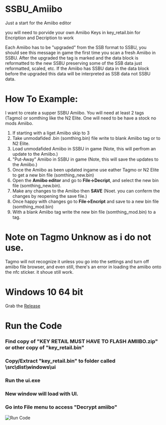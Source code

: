 # SSBU_Amiibo
Just a start for the Amiibo editor 

you will need to porvide your own Amiibo Keys in key_retail.bin for Encription and Decription to work

Each Amiibo has to be "upgraded" from the SSB format to SSBU, you should see this message in game the first time you scan a fresh Amiibo in SSBU. After the upgraded the tag is marked and the data block is reformatted to the new SSBU preserving some of the SSB data just reformatted, scaled, etc. If the Amiibo has SSBU data in the data block before the upgraded this data will be interpreted as SSB data not SSBU data.


# How To Example:
I want to create a supper SSBU Amiibo. You will need at least 2 tags (Tagmo) or somthing like the N2 Elite. One will need to be have a stock no mods Amiibo.

 1. If starting with a liget Amiibo skip to 3
 1. Take unmodafided .bin (somthing.bin) file write to blank Amiibo tag or to N2 Elite.
 1. Load unmodafided Amiibo in SSBU in game (Note, this will perfrom an update to the Amiibo.)
 1. "Put-Away" Amiibo in SSBU in game (Note, this will save the updates to the Amiibo.)
 1. Once the Amiibo as been updated ingame use eather Tagmo or N2 Elite to get a new bin file (somthing_new.bin)
 1. Open the **Amiibo editor** and go to **File->Decript**, and select the new bin file (somthing_new.bin).
 1. Make any changes to the Amiibo then **SAVE** (Noet. you can conferm the changes by reopening the save file.)
 1. Once happy with changes go to **File->Encript** and save to a new bin file (somthing_mod.bin)
 1. With a blank Amiibo tag write the new bin file (somthing_mod.bin) to a tag.
 
 # Note on Tagmo Unknow as i do not use. 
  Tagmo will not recognize it unless you go into the settings and turn off amiibo file browser, and even still, there's an error in loading the amiibo onto the nfc sticker. it shoue still work.

# Windows 10 64 bit
  Grab the [Release](https://github.com/odwdinc/SSBU_Amiibo/releases)

# Run the Code

### Find copy of "KEY RETAIL MUST HAVE TO FLASH AMIIBO.zip" or other copy of "key_retail.bin"

### Copy/Extract "key_retail.bin" to folder called \src\dist\windows\ui

### Run the ui.exe

### New window will load with UI.

### Go into File menu to access "Decrypt amiibo"

![Run Code](https://github.com/odwdinc/SSBU_Amiibo/blob/master/docs/RunCode_7.PNG)
